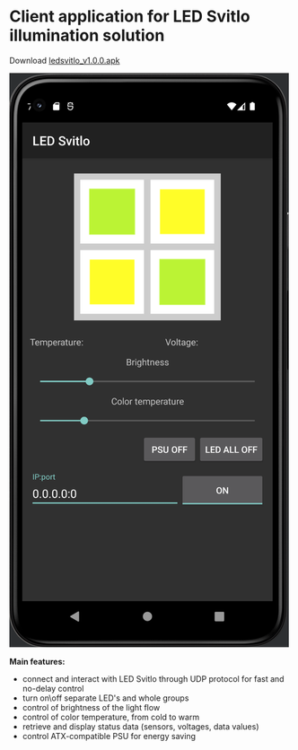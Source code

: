 # **Client application for LED Svitlo illumination solution**

Download <a href="https://github.com/haulustte/LED-Svitlo/releases/ledsvitlo.apk">ledsvitlo_v1.0.0.apk</a>

![alt text](https://github.com/haulustte/LED-Svitlo/blob/master/screenshot.png?raw=true)


**Main features:** 

- connect and interact with LED Svitlo through UDP protocol for fast and no-delay control
- turn on\off separate LED's and whole groups
- control of brightness of the light flow
- control of color temperature, from cold to warm
- retrieve and display status data (sensors, voltages, data values)
- control ATX-compatible PSU for energy saving
